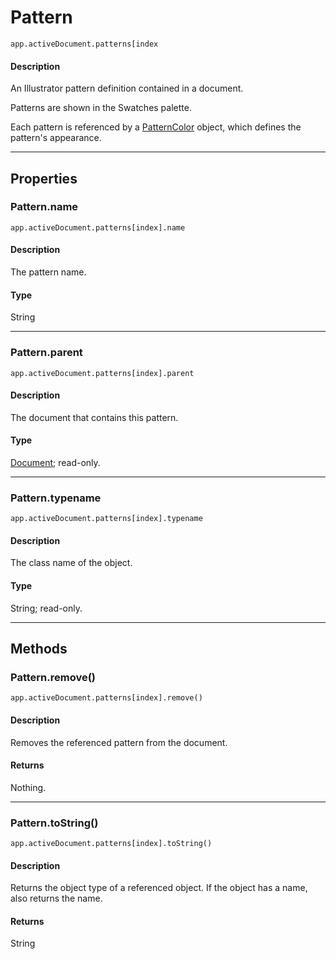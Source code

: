# Pattern

`app.activeDocument.patterns[index`

#### Description

An Illustrator pattern definition contained in a document.

Patterns are shown in the Swatches palette.

Each pattern is referenced by a [PatternColor](./PatternColor.md) object, which defines the pattern's appearance.

---

## Properties

### Pattern.name

`app.activeDocument.patterns[index].name`

#### Description

The pattern name.

#### Type

String

---

### Pattern.parent

`app.activeDocument.patterns[index].parent`

#### Description

The document that contains this pattern.

#### Type

[Document](./Document.md); read-only.

---

### Pattern.typename

`app.activeDocument.patterns[index].typename`

#### Description

The class name of the object.

#### Type

String; read-only.

---

## Methods

### Pattern.remove()

`app.activeDocument.patterns[index].remove()`

#### Description

Removes the referenced pattern from the document.

#### Returns

Nothing.

---

### Pattern.toString()

`app.activeDocument.patterns[index].toString()`

#### Description

Returns the object type of a referenced object. If the object has a name, also returns the name.

#### Returns

String
